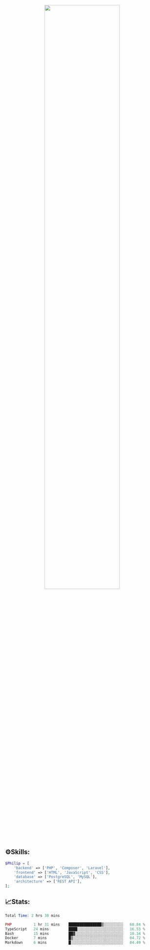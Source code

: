 <div align="center">
<img src="https://readme-typing-svg.demolab.com?font=Inconsolata&weight=500&size=50&duration=4000&pause=300&color=A7A459&center=true&vCenter=true&multiline=true&repeat=false&random=false&width=1300&height=140&lines=Hello,+Привет;I'm+Philip+a+beginner+backend+developer+in+php" width="70%" />
</div>

## ⚙️Skills:
```php
$Philip = [
    'backend' => ['PHP', 'Composer', 'Laravel'],
    'frontend' => ['HTML', 'JavaScript', 'CSS'],
    'database' => ['PostgreSQL', 'MySQL'],
    'architecture' => ['REST API'],
];
```
## 📈Stats:
<!--START_SECTION:waka-->

```PHP
Total Time: 2 hrs 30 mins

PHP          1 hr 31 mins    ███████████████▒░░░░░░░░░   60.84 %
TypeScript   24 mins         ████░░░░░░░░░░░░░░░░░░░░░   16.53 %
Bash         15 mins         ██▓░░░░░░░░░░░░░░░░░░░░░░   10.34 %
Docker       7 mins          █▒░░░░░░░░░░░░░░░░░░░░░░░   04.72 %
Markdown     6 mins          █░░░░░░░░░░░░░░░░░░░░░░░░   04.49 %
```

<!--END_SECTION:waka-->

